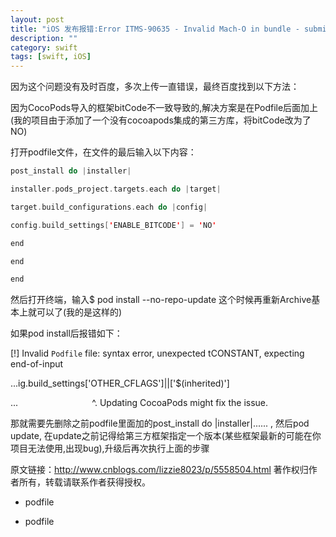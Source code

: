 ```yaml
---
layout: post
title: "iOS 发布报错:Error ITMS-90635 - Invalid Mach-O in bundle - submitting to App store"
description: ""
category: swift
tags: [swift, iOS]
---
```


因为这个问题没有及时百度，多次上传一直错误，最终百度找到以下方法：

因为CocoPods导入的框架bitCode不一致导致的,解决方案是在Podfile后面加上(我的项目由于添加了一个没有cocoapods集成的第三方库，将bitCode改为了NO)

打开podfile文件，在文件的最后输入以下内容：

```swift
post_install do |installer|

installer.pods_project.targets.each do |target|

target.build_configurations.each do |config|

config.build_settings['ENABLE_BITCODE'] = 'NO'

end

end

end

```


然后打开终端，输入$ pod install --no-repo-update
这个时候再重新Archive基本上就可以了(我的是这样的)

如果pod install后报错如下：

[!] Invalid `Podfile` file: syntax error, unexpected tCONSTANT, expecting end-of-input

...ig.build_settings['OTHER_CFLAGS']||['$(inherited)']

...                              ^. Updating CocoaPods might fix the issue.

那就需要先删除之前podfile里面加的post_install do |installer|...... ,
然后pod update, 在update之前记得给第三方框架指定一个版本(某些框架最新的可能在你项目无法使用,出现bug),升级后再次执行上面的步骤


原文链接：http://www.cnblogs.com/lizzie8023/p/5558504.html
著作权归作者所有，转载请联系作者获得授权。


* podfile

* podfile
